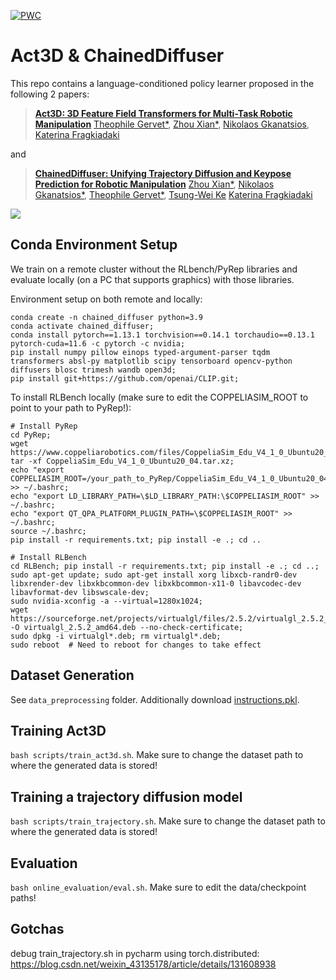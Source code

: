 [![PWC](https://img.shields.io/endpoint.svg?url=https://paperswithcode.com/badge/act3d-infinite-resolution-action-detection/robot-manipulation-on-rlbench)](https://paperswithcode.com/sota/robot-manipulation-on-rlbench?p=act3d-infinite-resolution-action-detection)


# Act3D & ChainedDiffuser


This repo contains a language-conditioned policy learner proposed in the following 2 papers:

> **[Act3D: 3D Feature Field Transformers for Multi-Task Robotic Manipulation](https://act3d.github.io/)**
> [Theophile Gervet*](https://theophilegervet.github.io/), [Zhou Xian*](https://zhou-xian.com/), [Nikolaos Gkanatsios](https://nickgkan.github.io/), [Katerina Fragkiadaki](https://www.cs.cmu.edu/~katef/)

and 

> **[ChainedDiffuser: Unifying Trajectory Diffusion and Keypose Prediction for Robotic Manipulation](https://chained-diffuser.github.io/)**
> [Zhou Xian*](https://zhou-xian.com/), [Nikolaos Gkanatsios*](https://nickgkan.github.io/), [Theophile Gervet*](https://theophilegervet.github.io/), [Tsung-Wei Ke](https://twke18.github.io/) [Katerina Fragkiadaki](https://www.cs.cmu.edu/~katef/)


![](imgs/tasks.png)

## Conda Environment Setup

We train on a remote cluster without the RLbench/PyRep libraries and evaluate locally (on a PC that supports graphics) with those libraries.

Environment setup on both remote and locally:
```
conda create -n chained_diffuser python=3.9
conda activate chained_diffuser;
conda install pytorch==1.13.1 torchvision==0.14.1 torchaudio==0.13.1 pytorch-cuda=11.6 -c pytorch -c nvidia;
pip install numpy pillow einops typed-argument-parser tqdm transformers absl-py matplotlib scipy tensorboard opencv-python diffusers blosc trimesh wandb open3d;
pip install git+https://github.com/openai/CLIP.git;
```

To install RLBench locally (make sure to edit the COPPELIASIM_ROOT to point to your path to PyRep!):
```
# Install PyRep
cd PyRep; 
wget https://www.coppeliarobotics.com/files/CoppeliaSim_Edu_V4_1_0_Ubuntu20_04.tar.xz; 
tar -xf CoppeliaSim_Edu_V4_1_0_Ubuntu20_04.tar.xz;
echo "export COPPELIASIM_ROOT=/your_path_to_PyRep/CoppeliaSim_Edu_V4_1_0_Ubuntu20_04" >> ~/.bashrc; 
echo "export LD_LIBRARY_PATH=\$LD_LIBRARY_PATH:\$COPPELIASIM_ROOT" >> ~/.bashrc;
echo "export QT_QPA_PLATFORM_PLUGIN_PATH=\$COPPELIASIM_ROOT" >> ~/.bashrc;
source ~/.bashrc;
pip install -r requirements.txt; pip install -e .; cd ..

# Install RLBench
cd RLBench; pip install -r requirements.txt; pip install -e .; cd ..;
sudo apt-get update; sudo apt-get install xorg libxcb-randr0-dev libxrender-dev libxkbcommon-dev libxkbcommon-x11-0 libavcodec-dev libavformat-dev libswscale-dev;
sudo nvidia-xconfig -a --virtual=1280x1024;
wget https://sourceforge.net/projects/virtualgl/files/2.5.2/virtualgl_2.5.2_amd64.deb/download -O virtualgl_2.5.2_amd64.deb --no-check-certificate;
sudo dpkg -i virtualgl*.deb; rm virtualgl*.deb;
sudo reboot  # Need to reboot for changes to take effect
```

## Dataset Generation

See `data_preprocessing` folder. Additionally download [instructions.pkl](https://drive.google.com/file/d/1ZGp18GBzzM9oP866vlTBg4DgfXn7BliL/view?usp=sharing).

## Training Act3D

`bash scripts/train_act3d.sh`. Make sure to change the dataset path to where the generated data is stored!

## Training a trajectory diffusion model

`bash scripts/train_trajectory.sh`. Make sure to change the dataset path to where the generated data is stored!

## Evaluation

`bash online_evaluation/eval.sh`. Make sure to edit the data/checkpoint paths!

## Gotchas

debug train_trajectory.sh in pycharm using torch.distributed: https://blog.csdn.net/weixin_43135178/article/details/131608938